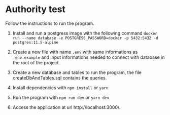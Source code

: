 # Authority test #

Follow the instructions to run the program.

1. Install and run a postgress image with the following command ```docker run --name database -e POSTGRESS_PASSWORD=docker -p 5432:5432 -d postgres:11.5-alpine```
 
2. Create a new file with name ```.env``` with same informations as ```.env.example``` and input informations needed to connect with database in the root of the project.

3. Create a new database and tables to run the program, the file createDbAndTables.sql contains the queries.

4. Install dependencies with ```npm install``` or  ```yarn```

5. Run the program with ```npm run dev``` or ```yarn dev```

6. Access the application at url http://localhost:3000/.


